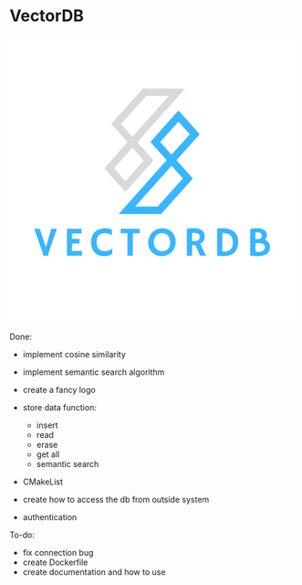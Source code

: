 # VectorDB

![](assets/logo.png)

Done:
- implement cosine similarity
- implement semantic search algorithm
- create a fancy logo
- store data function:
    - insert
    - read
    - erase
    - get all
    - semantic search

- CMakeList
- create how to access the db from outside system
- authentication

To-do:
- fix connection bug
- create Dockerfile
- create documentation and how to use

